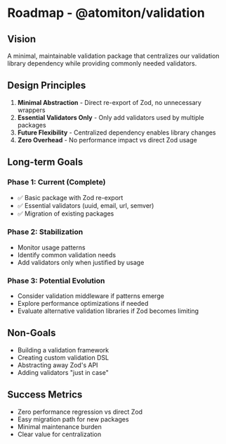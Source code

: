 # Roadmap - @atomiton/validation

## Vision

A minimal, maintainable validation package that centralizes our validation library dependency while providing commonly needed validators.

## Design Principles

1. **Minimal Abstraction** - Direct re-export of Zod, no unnecessary wrappers
2. **Essential Validators Only** - Only add validators used by multiple packages
3. **Future Flexibility** - Centralized dependency enables library changes
4. **Zero Overhead** - No performance impact vs direct Zod usage

## Long-term Goals

### Phase 1: Current (Complete)

- ✅ Basic package with Zod re-export
- ✅ Essential validators (uuid, email, url, semver)
- ✅ Migration of existing packages

### Phase 2: Stabilization

- Monitor usage patterns
- Identify common validation needs
- Add validators only when justified by usage

### Phase 3: Potential Evolution

- Consider validation middleware if patterns emerge
- Explore performance optimizations if needed
- Evaluate alternative validation libraries if Zod becomes limiting

## Non-Goals

- Building a validation framework
- Creating custom validation DSL
- Abstracting away Zod's API
- Adding validators "just in case"

## Success Metrics

- Zero performance regression vs direct Zod
- Easy migration path for new packages
- Minimal maintenance burden
- Clear value for centralization
